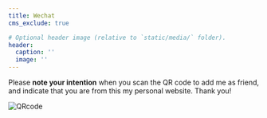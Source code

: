 ```yaml
---
title: Wechat
cms_exclude: true

# Optional header image (relative to `static/media/` folder).
header:
  caption: ''
  image: ''
---
```


Please **note your intention** when you scan the QR code to add me as friend, and indicate that you are from this my personal website. Thank you!

![QRcode](img/QRcode.jpg)

